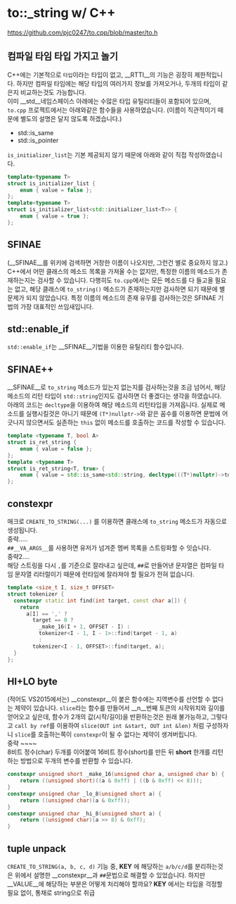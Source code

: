 to::_string w/ C++
====
https://github.com/pjc0247/to.cpp/blob/master/to.h

컴파일 타임 타입 가지고 놀기
----
C++에는 기본적으로 `타입`이라는 타입이 없고, __RTTI__의 기능은 굉장히 제한적입니다. 하지만 컴파일 타임에는 해당 타입의 여러가지 정보를 가져오거나, 두개의 타입이 같은지 비교하는것도 가능합니다.<br>
이미 __std__네임스페이스 아래에는 수많은 타입 유틸리티들이 포함되어 있으며, `to.cpp` 프로젝트에서는 아래와같은 함수들을 사용하였습니다. (이름이 직관적이기 때문에 별도의 설명은 달지 않도록 하겠습니다.)
* std::is_same
* std::is_pointer

`is_initializer_list`는 기본 제공되지 않기 때문에 아래와 같이 직접 작성하였습니다.
```cpp
template<typename T>
struct is_initializer_list {
    enum { value = false };
};
template<typename T>
struct is_initializer_list<std::initializer_list<T>> {
    enum { value = true };
};
```

SFINAE
----
(__SFINAE__를 위키에 검색하면 거창한 이름이 나오지만, 그런건 별로 중요하지 않고.)<br>
C++에서 어떤 클래스의 메소드 목록을 가져올 수는 없지만, 특정한 이름의 메소드가 존재하는지는 검사할 수 있습니다. 다행히도 `to.cpp`에서는 모든 메소드를 다 들고올 필요는 없고, 해당 클래스에 `to_string()` 메소드가 존재하는지만 검사하면 되기 때문에 별 문제가 되지 않았습니다. 특정 이름의 메소드의 존재 유무를 검사하는것은 SFINAE 기법의 가장 대표적인 쓰임새입니다.

std::enable_if
----
`std::enable_if`는 __SFINAE__기법을 이용한 유틸리티 함수입니다. 

SFINAE++
----
__SFINAE__로 `to_string` 메소드가 있는지 없는지를 검사하는것을 조금 넘어서, 해당 메소드의 리턴 타입이 `std::string`인지도 검사하면 더 좋겠다는 생각을 하였습니다.<br>
아래의 코드는 `decltype`을 이용하여 해당 메소드의 리턴타입을 가져옵니다. 실제로 메소드를 실행시킬것은 아니기 때문에 `(T*)nullptr->`와 같은 꼼수를 이용하면 문법에 어긋나지 않으면서도 실존하는 `this` 없이 메소드를 호출하는 코드를 작성할 수 있습니다.
```cpp
template <typename T, bool A>
struct is_ret_string {
    enum { value = false };
};
template <typename T>
struct is_ret_string<T, true> {
    enum { value = std::is_same<std::string, decltype(((T*)nullptr)->to_string()) >::value };
};
```

constexpr
----
매크로 `CREATE_TO_STRING(...)` 를 이용하면 클래스에 `to_string` 메소드가 자동으로 생성됩니다. <br>
중략.....<br>
`##__VA_ARGS__`를 사용하면 유저가 넘겨준 멤버 목록을 스트링화할 수 잇습니다.<br>
중략2....<br>
해당 스트링을 다시 `,`를 기준으로 잘라내고 싶은데, `##`로 만들어낸 문자열은 컴파일 타임 문자열 리터럴이기 때문에 런타임에 잘라져야 할 필요가 전혀 없습니다. 
```cpp
template <size_t I, size_t OFFSET>
struct tokenizer {
  constexpr static int find(int target, const char a[]) {
    return
      a[I] == ',' ?
        target == 0 ?
          _make_16(I + 1, OFFSET - I) :
          tokenizer<I - 1, I - 1>::find(target - 1, a)
          :
        tokenizer<I - 1, OFFSET>::find(target, a);
  }
};
```

HI+LO byte
----
(적어도 VS2015에서는) __constexpr__이 붙은 함수에는 지역변수를 선언할 수 없다는 제약이 있습니다. `slice`라는 함수를 만들어서 __n__번째 토큰의 시작위치와 길이를 얻어오고 싶은데, 함수가 2개의 값(시작/길이)을 반환하는것은 원래 불가능하고, 그렇다고 `call by ref`를 이용하여 `slice(OUT int &start, OUT int &len)` 처럼 구성하자니 `slice`를 호출하는쪽이 `constexpr`이 될 수 없다는 제약이 생겨버립니다.<br>
중략 ~~~~<br>
8비트 정수(char) 두개를 이어붙여 16비트 정수(short)를 만든 뒤 __short__ 한개를 리턴하는 방법으로 두개의 변수를 반환할 수 있습니다.
```cpp
constexpr unsigned short _make_16(unsigned char a, unsigned char b) {
    return ((unsigned short)((a & 0xff) | ((b & 0xff) << 8)));
}
constexpr unsigned char _lo_8(unsigned short a) {
    return ((unsigned char)(a & 0xff));
}
constexpr unsigned char _hi_8(unsigned short a) {
    return ((unsigned char)(a >> 8) & 0xff);
}
```

tuple unpack
----
`CREATE_TO_STRING(a, b, c, d)` 기능 중, __KEY__ 에 해당하는 `a/b/c/d`를 분리하는것은 위에서 설명한 __constexpr__과 `##`문법으로 해결할 수 있었습니다. 하지만 __VALUE__에 해당하는 부분은 어떻게 처리해야 할까요? __KEY__ 에서는 타입을 걱정할 필요 없이, 통채로 string으로 취급
